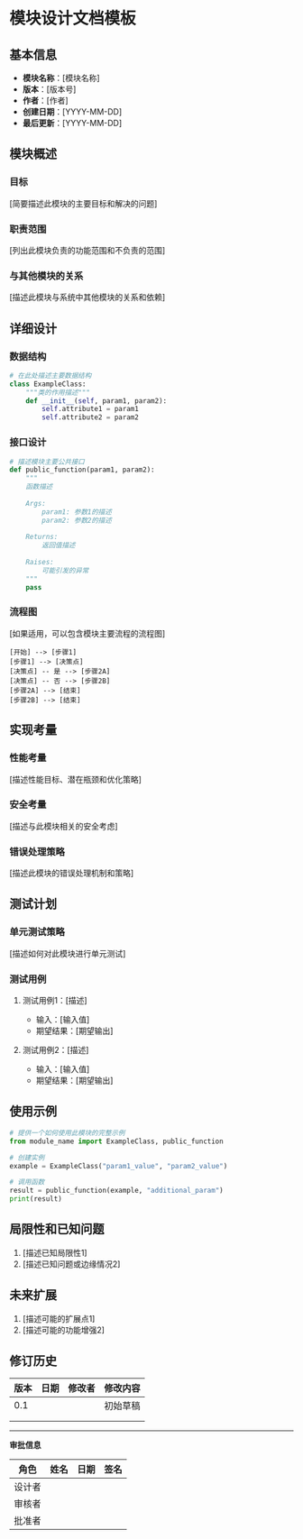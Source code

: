 # 模块设计文档模板

## 基本信息

- **模块名称**：[模块名称]
- **版本**：[版本号]
- **作者**：[作者]
- **创建日期**：[YYYY-MM-DD]
- **最后更新**：[YYYY-MM-DD]

## 模块概述

### 目标
[简要描述此模块的主要目标和解决的问题]

### 职责范围
[列出此模块负责的功能范围和不负责的范围]

### 与其他模块的关系
[描述此模块与系统中其他模块的关系和依赖]

## 详细设计

### 数据结构
```python
# 在此处描述主要数据结构
class ExampleClass:
    """类的作用描述"""
    def __init__(self, param1, param2):
        self.attribute1 = param1
        self.attribute2 = param2
```

### 接口设计
```python
# 描述模块主要公共接口
def public_function(param1, param2):
    """
    函数描述
    
    Args:
        param1: 参数1的描述
        param2: 参数2的描述
        
    Returns:
        返回值描述
        
    Raises:
        可能引发的异常
    """
    pass
```

### 流程图
[如果适用，可以包含模块主要流程的流程图]

```
[开始] --> [步骤1]
[步骤1] --> [决策点]
[决策点] -- 是 --> [步骤2A]
[决策点] -- 否 --> [步骤2B]
[步骤2A] --> [结束]
[步骤2B] --> [结束]
```

## 实现考量

### 性能考量
[描述性能目标、潜在瓶颈和优化策略]

### 安全考量
[描述与此模块相关的安全考虑]

### 错误处理策略
[描述此模块的错误处理机制和策略]

## 测试计划

### 单元测试策略
[描述如何对此模块进行单元测试]

### 测试用例
1. 测试用例1：[描述]
   - 输入：[输入值]
   - 期望结果：[期望输出]
   
2. 测试用例2：[描述]
   - 输入：[输入值]
   - 期望结果：[期望输出]

## 使用示例

```python
# 提供一个如何使用此模块的完整示例
from module_name import ExampleClass, public_function

# 创建实例
example = ExampleClass("param1_value", "param2_value")

# 调用函数
result = public_function(example, "additional_param")
print(result)
```

## 局限性和已知问题

1. [描述已知局限性1]
2. [描述已知问题或边缘情况2]

## 未来扩展

1. [描述可能的扩展点1]
2. [描述可能的功能增强2]

## 修订历史

| 版本 | 日期 | 修改者 | 修改内容 |
|------|------|--------|----------|
| 0.1  |      |        | 初始草稿 |
|      |      |        |          |
|      |      |        |          |

---

**审批信息**

| 角色 | 姓名 | 日期 | 签名 |
|------|------|------|------|
| 设计者 |      |      |      |
| 审核者 |      |      |      |
| 批准者 |      |      |      | 
 
 